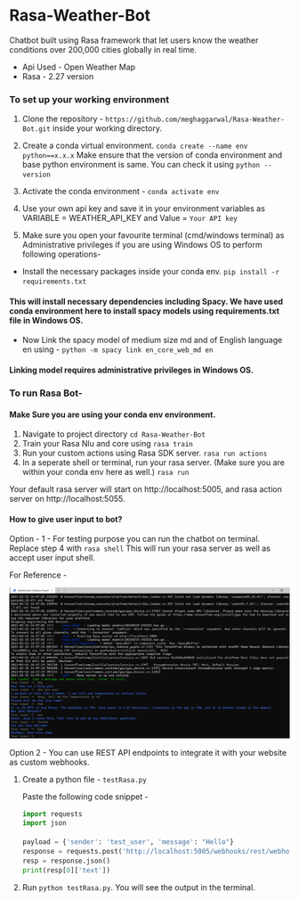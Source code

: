 # Rasa-Weather-Bot
Chatbot built using Rasa framework that let users know the weather conditions over 200,000 cities globally in real time.
- Api Used - Open Weather Map 
- Rasa - 2.27 version

### To set up your working environment 

1. Clone the repository -  `https://github.com/meghaggarwal/Rasa-Weather-Bot.git` inside your working directory.

2. Create a conda virtual environment. 
   `conda create --name env python==x.x.x`
   Make ensure that the version of conda environment and base python environment is same.
   You can check it using `python --version`
   
3. Activate the conda environment - `conda activate env`

4. Use your own api key and save it in your environment variables as VARIABLE = WEATHER_API_KEY and Value = `Your API key`

5. Make sure you open your favourite terminal (cmd/windows terminal) as Administrative privileges if you are using Windows OS to perform following operations-

- Install the necessary packages inside your conda env.
 `pip install -r requirements.txt`
 
 #### This will install necessary dependencies including Spacy. We have used conda environment here to install spacy models using requirements.txt file in Windows OS.
 
 - Now Link the spacy model of medium size md and of English language en using -
  `python -m spacy link en_core_web_md en`
 #### Linking model requires administrative privileges in Windows OS.
 
 ### To run Rasa Bot-
 
 #### Make Sure you are using your conda env environment.
 1. Navigate to project directory `cd Rasa-Weather-Bot`
 2. Train your Rasa Nlu and core using `rasa train`
 3. Run your custom actions using Rasa SDK server. `rasa run actions`
 4. In a seperate shell or terminal, run your rasa server. (Make sure you are within your conda env here as well.)
    `rasa run`
   
 Your default rasa server will start on http://localhost:5005, and rasa action server on http://localhost:5055.
 
 #### How to give user input to bot?
 
Option - 1 - For testing purpose you can run the chatbot on terminal. Replace step 4 with `rasa shell`
 This will run your rasa server as well as accept user input shell.
 
 For Reference - 
 
 ![Sample Image](https://github.com/meghaggarwal/Rasa-Weather-Bot/blob/main/Weather%20Chat%20Sample.png)
 
 Option 2 - You can use REST API endpoints to integrate it with your website as custom webhooks.
 
 1. Create a python file - `testRasa.py`
 
    Paste the following code snippet -

      ```python
      import requests
      import json

      payload = {'sender': 'test_user', 'message': "Hello"}
      response = requests.post('http://localhost:5005/webhooks/rest/webhook', data = json.dumps(payload))
      resp = response.json()
      print(resp[0]['text'])
      ```

2. Run `python testRasa.py`. You will see the output in the terminal.

